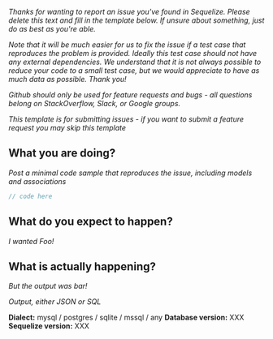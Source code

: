 _Thanks for wanting to report an issue you've found in Sequelize. Please delete this text and fill in the template below. If unsure about something, just do as best as you're able._

_Note that it will be much easier for us to fix the issue if a test case that reproduces the problem is provided. Ideally this test case should not have any external dependencies. We understand that it is not always possible to reduce your code to a small test case, but we would appreciate to have as much data as possible. Thank you!_

_Github should only be used for feature requests and bugs - all questions belong on StackOverflow, Slack, or Google groups._

_This template is for submitting issues - if you want to submit a feature request you may skip this template_


## What you are doing?
_Post a minimal code sample that reproduces the issue, including models and associations_

```js
// code here
```

## What do you expect to happen?
_I wanted Foo!_

## What is actually happening?
_But the output was bar!_

_Output, either JSON or SQL_


__Dialect:__ mysql / postgres / sqlite / mssql / any
__Database version:__ XXX
__Sequelize version:__ XXX
